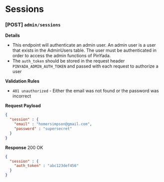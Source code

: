 # Sessions

### [POST] `admin/sessions`

__Details__
- This endpoint will authenticate an admin user. An admin user is a user that exists in the AdminUsers table. The user must be authenticated in order to access the admin functions of PinYada.
- The `auth_token` should be stored in the request header `PINYADA_ADMIN_AUTH_TOKEN` and passed with each request to authorize a user

__Validation Rules__
- `401 unauthorized` - Either the email was not found or the password was incorrect

__Request Payload__
```json
{
  "session" : {
    "email" : "homersimpson@gmail.com",
    "password" : "supersecret"
  }
}
```
__Response__ 200 OK
```json
{
  "session" : {
    "auth_token" : "abc123def456"
  }
}
```
